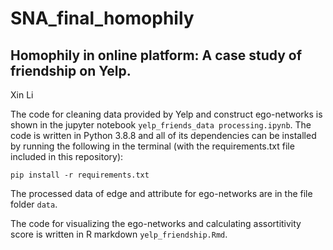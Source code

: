 # SNA_final_homophily
## Homophily in online platform: A case study of friendship on Yelp. 
Xin Li    

The code for cleaning data provided by Yelp and construct ego-networks is shown in the jupyter notebook ```yelp_friends_data processing.ipynb```. The code is written in Python 3.8.8 and all of its dependencies can be installed by running the following in the terminal (with the requirements.txt file included in this repository):

```
pip install -r requirements.txt
```

The processed data of edge and attribute for ego-networks are in the file folder ```data```.

The code for visualizing the ego-networks and calculating assortitivity score is written in R markdown ```yelp_friendship.Rmd```.
